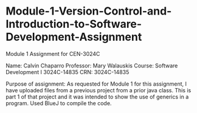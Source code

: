 # Module-1-Version-Control-and-Introduction-to-Software-Development-Assignment
Module 1 Assignment for CEN-3024C

Name: Calvin Chaparro 
Professor:  Mary Walauskis
Course: Software Development I 3024C-14835
CRN: 3024C-14835

Purpose of assignment:
As requested for Module 1 for this assignment, I have uploaded files from a previous project from a prior java class. This is part 1 of that project and it was intended to show the use of generics in a program. Used BlueJ to compile the code.

